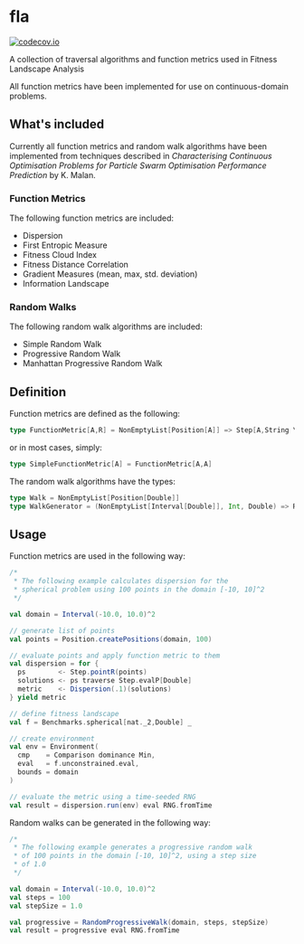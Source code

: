 # fla

[![codecov.io](https://codecov.io/github/cirg-up/fla/coverage.svg?branch=master)](https://codecov.io/github/cirg-up/fla?branch=master)

A collection of traversal algorithms and function metrics used in Fitness Landscape Analysis

All function metrics have been implemented for use on continuous-domain problems.

## What's included

Currently all function metrics and random walk algorithms have been implemented from techniques described in *Characterising Continuous Optimisation Problems for Particle Swarm Optimisation Performance Prediction* by K. Malan.

### Function Metrics

The following function metrics are included:

* Dispersion
* First Entropic Measure
* Fitness Cloud Index
* Fitness Distance Correlation
* Gradient Measures (mean, max, std. deviation)
* Information Landscape

### Random Walks

The following random walk algorithms are included:

* Simple Random Walk
* Progressive Random Walk
* Manhattan Progressive Random Walk

## Definition

Function metrics are defined as the following:

```scala
type FunctionMetric[A,R] = NonEmptyList[Position[A]] => Step[A,String \/ R]
```

or in most cases, simply:

```scala
type SimpleFunctionMetric[A] = FunctionMetric[A,A]
```

The random walk algorithms have the types:

```scala
type Walk = NonEmptyList[Position[Double]]
type WalkGenerator = (NonEmptyList[Interval[Double]], Int, Double) => RVar[Walk]
```

## Usage

Function metrics are used in the following way:

```scala
/*
 * The following example calculates dispersion for the
 * spherical problem using 100 points in the domain [-10, 10]^2
 */

val domain = Interval(-10.0, 10.0)^2

// generate list of points
val points = Position.createPositions(domain, 100)

// evaluate points and apply function metric to them
val dispersion = for {
  ps        <- Step.pointR(points)
  solutions <- ps traverse Step.evalP[Double]
  metric    <- Dispersion(.1)(solutions)
} yield metric

// define fitness landscape
val f = Benchmarks.spherical[nat._2,Double] _

// create environment
val env = Environment(
  cmp    = Comparison dominance Min,
  eval   = f.unconstrained.eval,
  bounds = domain
)

// evaluate the metric using a time-seeded RNG
val result = dispersion.run(env) eval RNG.fromTime
```

Random walks can be generated in the following way:

```scala
/*
 * The following example generates a progressive random walk
 * of 100 points in the domain [-10, 10]^2, using a step size
 * of 1.0
 */

val domain = Interval(-10.0, 10.0)^2
val steps = 100
val stepSize = 1.0

val progressive = RandomProgressiveWalk(domain, steps, stepSize)
val result = progressive eval RNG.fromTime
```

